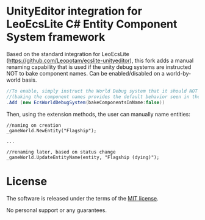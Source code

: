 # UnityEditor integration for LeoEcsLite C# Entity Component System framework

Based on the standard integration for LeoEcsLite (https://github.com/Leopotam/ecslite-unityeditor), this fork adds a manual renaming capability that is used if the unity debug systems are instructed NOT to bake component names.  Can be enabled/disabled on a world-by-world basis.

```cs
//To enable, simply instruct the World Debug system that it should NOT bake components into the name
//(baking the component names provides the default behavior seen in the original unityeditor integration.
.Add (new EcsWorldDebugSystem(bakeComponentsInName:false))
```

Then, using the extension methods, the user can manually name entities:
```
//naming on creation
_gameWorld.NewEntity("Flagship");

...

//renaming later, based on status change
_gameWorld.UpdateEntityName(entity, "Flagship (dying)");
```


# License
The software is released under the terms of the [MIT license](./LICENSE.md).

No personal support or any guarantees.

